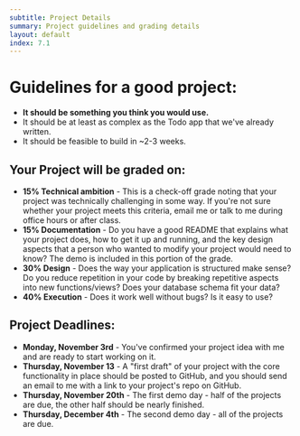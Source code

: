 ```yaml
---
subtitle: Project Details
summary: Project guidelines and grading details
layout: default
index: 7.1
---
```


# Guidelines for a good project:

- **It should be something you think you would use.**
- It should be at least as complex as the Todo app that we've already written.
- It should be feasible to build in ~2-3 weeks.

## Your Project will be graded on:

- **15% Technical ambition** - This is a check-off grade noting that your project was technically challenging in some way. If you're not sure whether your project meets this criteria, email me or talk to me during office hours or after class.
- **15% Documentation** - Do you have a good README that explains what your project does, how to get it up and running, and the key design aspects that a person who wanted to modify your project would need to know? The demo is included in this portion of the grade.
- **30% Design** - Does the way your application is structured make sense? Do you reduce repetition in your code by breaking repetitive aspects into new functions/views? Does your database schema fit your data?
- **40% Execution** - Does it work well without bugs? Is it easy to use?

## Project Deadlines:

- **Monday, November 3rd** - You've confirmed your project idea with me and are ready to start working on it.
- **Thursday, November 13** - A "first draft" of your project with the core functionality in place should be posted to GitHub, and you should send an email to me with a link to your project's repo on GitHub.
- **Thursday, November 20th** - The first demo day - half of the projects are due, the other half should be nearly finished.
- **Thursday, December 4th** - The second demo day - all of the projects are due.